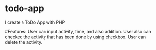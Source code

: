 # todo-app
I create a ToDo App with PHP

#Features:
User can input activity, time, and also addition.
User also can checked the activity that has been done by using checkbox.
User can delete the activity.
